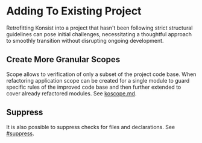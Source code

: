 # Adding To Existing Project

Retrofitting Konsist into a project that hasn't been following strict structural guidelines can pose initial challenges, necessitating a thoughtful approach to smoothly transition without disrupting ongoing development.

## Create More Granular Scopes

Scope allows to verification of only a subset of the project code base. When refactoring application scope can be created for a single module to guard specific rules of the improved code base and then further extended to cover already refactored modules. See [koscope.md](../../writing-tests/koscope.md "mention").

## Suppress

It is also possible to suppress checks for files and declarations. See [#suppress](adding-to-existing-project.md#suppress "mention").

